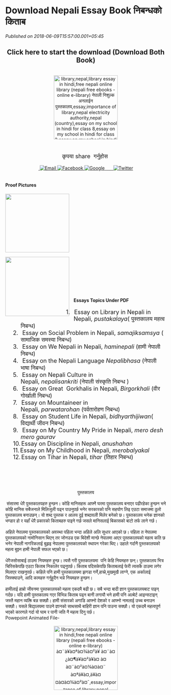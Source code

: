 # Download Nepali Essay Book निबन्धको किताब

*Published on 2018-06-09T15:57:00.001+05:45*

<div dir="ltr" style="text-align: left;" trbidi="on">
<h2 style="clear: both; text-align: center;">
<span style="font-family: "georgia" , "times new roman" , serif;">Click here to start the download (Download Both Book)</span></h2>
<div align="right" class="MsoNormal" style="text-align: right;">
<br /></div>
<div align="center" class="MsoNormal" style="text-align: center;">
<div class="separator" style="clear: both; text-align: center;">
<a href="https://drive.google.com/open?id=1cwj92pRtV506GCI6PXB9Y1ZLLIQZ25uC" target="_blank"><img alt=" library,nepal,library essay in hindi,free nepali online library (nepali free ebooks -online e-library) नेपाली निशुल्क अनलाईन पुस्तकालय,essay,importance of library,nepal electricity authority,nepal (country),essay on my school in hindi for class 8,essay on my school in hindi for class 2,essay on my school in hindi for class 5" border="0" data-original-height="256" data-original-width="256" height="200" src="https://blogger.googleusercontent.com/img/b/R29vZ2xl/AVvXsEhZ6eTd81v-3kiHjC4H2Q471tXI0fIHdCSD29TvWPGjEr3dD0e5EXhtdMKnMZ9n4ujZYejEAAEtNzvPQ-3PZevtc-qd3A-QkYjfhe3Art1g421W1CBesjGt98uZiK6RKwVkU7FY-OIvOT0/s200/Blue+Download+Folder.ico" width="200" /></a></div>
</div>
<div class="MsoNormal" style="text-align: center;">
<span style="font-size: large;"><br /></span>
<span style="font-size: large;"><br /></span>
<span style="font-size: large;">कृपया share  गर्नुहोस </span><br />
<br />
<span lang="NE" style="font-family: "mangal" , serif; font-size: 16.0pt; line-height: 107%;"><a href="http://www.digg.com/submit?url=https://simplesharebuttons.com" style="font-family: "Times New Roman"; font-size: medium; text-align: left;" target="_blank"> </a><a href="mailto:?Subject=Simple%20Share%20Buttons&Body=I%20saw%20this%20and%20thought%20of%20you!%20%20https://simplesharebuttons.com" style="font-family: "Times New Roman"; font-size: medium; text-align: left;"><img alt="Email" src="https://simplesharebuttons.com/images/somacro/email.png" /> </a><span style="font-family: "times new roman"; font-size: small; text-align: left;"></span><a href="http://www.facebook.com/sharer.php?u=https://simplesharebuttons.com" style="font-family: "Times New Roman"; font-size: medium; text-align: left;" target="_blank"><img alt="Facebook" src="https://simplesharebuttons.com/images/somacro/facebook.png" /> </a><span style="font-family: "times new roman"; font-size: small; text-align: left;"></span><a href="https://plus.google.com/share?url=https://simplesharebuttons.com" style="font-family: "Times New Roman"; font-size: medium; text-align: left;" target="_blank"><img alt="Google" src="https://simplesharebuttons.com/images/somacro/google.png" /> </a><a href="http://www.linkedin.com/shareArticle?mini=true&url=https://simplesharebuttons.com" style="font-family: "Times New Roman"; font-size: medium; text-align: left;" target="_blank"> </a><a href="javascript:void((function()%7Bvar%20e=document.createElement('script');e.setAttribute('type','text/javascript');e.setAttribute('charset','UTF-8');e.setAttribute('src','http://assets.pinterest.com/js/pinmarklet.js?r='+Math.random()*99999999);document.body.appendChild(e)%7D)());" style="font-family: "Times New Roman"; font-size: medium; text-align: left;"> </a><a href="javascript:;" onclick="window.print()" style="font-family: "Times New Roman"; font-size: medium; text-align: left;"> </a><a href="http://reddit.com/submit?url=https://simplesharebuttons.com&title=Simple%20Share%20Buttons" style="font-family: "Times New Roman"; font-size: medium; text-align: left;" target="_blank"> </a><a href="http://www.stumbleupon.com/submit?url=https://simplesharebuttons.com&title=Simple%20Share%20Buttons" style="font-family: "Times New Roman"; font-size: medium; text-align: left;" target="_blank"> </a><a href="http://www.tumblr.com/share/link?url=https://simplesharebuttons.com&title=Simple%20Share%20Buttons" style="font-family: "Times New Roman"; font-size: medium; text-align: left;" target="_blank"> </a><a href="https://twitter.com/share?url=https://simplesharebuttons.com&text=Simple%20Share%20Buttons&hashtags=simplesharebuttons" style="font-family: "Times New Roman"; font-size: medium; text-align: left;" target="_blank"><img alt="Twitter" src="https://simplesharebuttons.com/images/somacro/twitter.png" /></a></span><br />
<br />
<h4 style="text-align: left;">
Proof Pictures</h4>
<div class="separator" style="clear: both; text-align: center;">
<a href="https://blogger.googleusercontent.com/img/b/R29vZ2xl/AVvXsEgNNcaTvxLSkcv_8W4BtiDAtrErinrLbticAx0-HNXa7gw_ur75SlvShAZJgsPW3GJYkpmNeWlHOoFhIkgopVYj79ZVK0KUSbaa4_y_2wkzKGMJY24q1E9lo1DTiaWQkAmWuaNFIuvz7uY/s1600/examples.PNG" imageanchor="1" style="clear: left; float: left; margin-bottom: 1em; margin-right: 1em;"><img border="0" data-original-height="616" data-original-width="668" height="183" src="https://blogger.googleusercontent.com/img/b/R29vZ2xl/AVvXsEgNNcaTvxLSkcv_8W4BtiDAtrErinrLbticAx0-HNXa7gw_ur75SlvShAZJgsPW3GJYkpmNeWlHOoFhIkgopVYj79ZVK0KUSbaa4_y_2wkzKGMJY24q1E9lo1DTiaWQkAmWuaNFIuvz7uY/s200/examples.PNG" width="200" /></a></div>
<div>
<br /></div>
<div class="separator" style="clear: both; text-align: center;">
<a href="https://blogger.googleusercontent.com/img/b/R29vZ2xl/AVvXsEhHRqTm6EI8_XD9-mBr7oW4iPlm-02pxCCr050Bra4-FNZvyxbqxTvtrmTCqX_7SmP9-7XccD-02iFPm_zboslkkWK2uYa3A9cUIlItFPY_JD0a81meepv0tlN2zDIy5RsmZR14XqP6nNM/s1600/jdf.PNG" imageanchor="1" style="clear: left; float: left; margin-bottom: 1em; margin-right: 1em;"><img border="0" data-original-height="620" data-original-width="666" height="185" src="https://blogger.googleusercontent.com/img/b/R29vZ2xl/AVvXsEhHRqTm6EI8_XD9-mBr7oW4iPlm-02pxCCr050Bra4-FNZvyxbqxTvtrmTCqX_7SmP9-7XccD-02iFPm_zboslkkWK2uYa3A9cUIlItFPY_JD0a81meepv0tlN2zDIy5RsmZR14XqP6nNM/s200/jdf.PNG" width="200" /></a></div>
<div>
<br /></div>
<br />
<h4 style="text-align: left;">
<b><br /></b></h4>
<h4 style="text-align: left;">
<b><br /></b></h4>
<h4 style="text-align: left;">
</h4>
<h4 style="text-align: left;">
<b>Essays Topics Under PDF</b></h4>
<div class="MsoNormal" style="line-height: normal; margin-left: 0.5in; text-align: left; text-indent: -0.25in;">
<!--[if !supportLists]--><span style="font-family: "georgia" , "times new roman" , serif;"><span style="font-size: 13.5pt;">1.<span style="font-size: 7pt; font-stretch: normal; font-variant-east-asian: normal; font-variant-numeric: normal; line-height: normal;">    
</span></span><!--[endif]--><span style="font-size: 13.5pt;">Essay on Library in
Nepali in Nepali, <i>pustakalaya</i>( </span><span lang="NE" style="font-size: 13.5pt;">पुस्तकालय महत्व निबन्ध)</span><span style="font-size: 13.5pt;"><o:p></o:p></span></span></div>
<div class="MsoNormal" style="line-height: normal; margin-left: 0.5in; text-align: left; text-indent: -0.25in;">
<!--[if !supportLists]--><span style="font-family: "georgia" , "times new roman" , serif;"><span style="font-size: 13.5pt;">2.<span style="font-size: 7pt; font-stretch: normal; font-variant-east-asian: normal; font-variant-numeric: normal; line-height: normal;">    
</span></span><!--[endif]--><span style="font-size: 13.5pt;">Essay on Social Problem
in Nepali, <i>samajiksamsya</i> ( </span><span lang="NE" style="font-size: 13.5pt;">सामाजिक समस्या निबन्ध)</span><span style="font-size: 13.5pt;"><o:p></o:p></span></span></div>
<div class="MsoNormal" style="line-height: normal; margin-left: 0.5in; text-align: left; text-indent: -0.25in;">
<!--[if !supportLists]--><span style="font-family: "georgia" , "times new roman" , serif;"><span style="font-size: 13.5pt;">3.<span style="font-size: 7pt; font-stretch: normal; font-variant-east-asian: normal; font-variant-numeric: normal; line-height: normal;">    
</span></span><!--[endif]--><span style="font-size: 13.5pt;">Essay on We Nepali in
Nepali, <i>haminepali </i>(हामी नेपाली निबन्ध)<o:p></o:p></span></span></div>
<div class="MsoNormal" style="line-height: normal; margin-left: 0.5in; text-align: left; text-indent: -0.25in;">
<!--[if !supportLists]--><span style="font-family: "georgia" , "times new roman" , serif;"><span style="font-size: 13.5pt;">4.<span style="font-size: 7pt; font-stretch: normal; font-variant-east-asian: normal; font-variant-numeric: normal; line-height: normal;">    
</span></span><!--[endif]--><span style="font-size: 13.5pt;">Essay on the Nepali
Language <i>Nepalibhasa </i>(नेपाली भाषा निबन्ध)<o:p></o:p></span></span></div>
<div class="MsoNormal" style="line-height: normal; margin-left: 0.5in; text-align: left; text-indent: -0.25in;">
<!--[if !supportLists]--><span style="font-family: "georgia" , "times new roman" , serif;"><span style="font-size: 13.5pt;">5.<span style="font-size: 7pt; font-stretch: normal; font-variant-east-asian: normal; font-variant-numeric: normal; line-height: normal;">    
</span></span><!--[endif]--><span style="font-size: 13.5pt;">Essay on Nepali Culture
in Nepali, <i>nepalisankriti</i> (नेपाली संस्कृति निबन्ध )<o:p></o:p></span></span></div>
<div class="MsoNormal" style="line-height: normal; margin-left: 0.5in; text-align: left; text-indent: -0.25in;">
<!--[if !supportLists]--><span style="font-family: "georgia" , "times new roman" , serif;"><span style="font-size: 13.5pt;">6.<span style="font-size: 7pt; font-stretch: normal; font-variant-east-asian: normal; font-variant-numeric: normal; line-height: normal;">    
</span></span><!--[endif]--><span style="font-size: 13.5pt;">Essay on Great 
Gorkhalis in Nepali, <i>Birgorkhali</i> (वीर गोर्खाली निबन्ध)<o:p></o:p></span></span></div>
<div class="MsoNormal" style="line-height: normal; margin-left: 0.5in; text-align: left; text-indent: -0.25in;">
<!--[if !supportLists]--><span style="font-family: "georgia" , "times new roman" , serif;"><span style="font-size: 13.5pt;">7.<span style="font-size: 7pt; font-stretch: normal; font-variant-east-asian: normal; font-variant-numeric: normal; line-height: normal;">    
</span></span><!--[endif]--><span style="font-size: 13.5pt;">Essay on Mountaineer in
Nepali, <i>parwatarohan</i> (पर्वतारोहण निबन्ध)<o:p></o:p></span></span></div>
<div class="MsoNormal" style="line-height: normal; margin-left: 0.5in; text-align: left; text-indent: -0.25in;">
<!--[if !supportLists]--><span style="font-family: "georgia" , "times new roman" , serif;"><span style="font-size: 13.5pt;">8.<span style="font-size: 7pt; font-stretch: normal; font-variant-east-asian: normal; font-variant-numeric: normal; line-height: normal;">    
</span></span><!--[endif]--><span style="font-size: 13.5pt;">Essay on Student Life in
Nepali, <i>bidhyarthijiwan</i>( विद्यार्थी जीवन निबन्ध)<o:p></o:p></span></span></div>
<div class="MsoNormal" style="line-height: normal; margin-left: 0.5in; text-align: left; text-indent: -0.25in;">
<!--[if !supportLists]--><span style="font-family: "georgia" , "times new roman" , serif;"><span style="font-size: 13.5pt;">9.<span style="font-size: 7pt; font-stretch: normal; font-variant-east-asian: normal; font-variant-numeric: normal; line-height: normal;">    
</span></span><!--[endif]--><span style="font-size: 13.5pt;">Essay on My Country My
Pride in Nepali, <i>mero desh mero gaurav</i><o:p></o:p></span></span></div>
<div class="MsoNormal" style="line-height: normal; margin-left: 0.5in; text-align: left; text-indent: -0.25in;">
<!--[if !supportLists]--><span style="font-family: "georgia" , "times new roman" , serif;"><span style="font-size: 13.5pt;">10.<span style="font-size: 7pt; font-stretch: normal; font-variant-east-asian: normal; font-variant-numeric: normal; line-height: normal;">
</span></span><!--[endif]--><span style="font-size: 13.5pt;">Essay on Discipline in
Nepali, <i>anushahan </i><o:p></o:p></span></span></div>
<div class="MsoNormal" style="line-height: normal; margin-left: 0.5in; text-align: left; text-indent: -0.25in;">
<!--[if !supportLists]--><span style="font-family: "georgia" , "times new roman" , serif;"><span style="font-size: 13.5pt;">11.<span style="font-size: 7pt; font-stretch: normal; font-variant-east-asian: normal; font-variant-numeric: normal; line-height: normal;">
</span></span><!--[endif]--><span style="font-size: 13.5pt;">Essay on My Childhood in
Nepali, <i>merobalyakal</i><o:p></o:p></span></span></div>
<div class="MsoNormal" style="line-height: normal; margin-left: 0.5in; text-align: left; text-indent: -0.25in;">
<!--[if !supportLists]--><span style="font-family: "georgia" , "times new roman" , serif;"><span style="font-size: 13.5pt;">12.<span style="font-size: 7pt; font-stretch: normal; font-variant-east-asian: normal; font-variant-numeric: normal; line-height: normal;">
</span></span><!--[endif]--><span style="font-size: 13.5pt;">Essay on Tihar in
Nepali, <i>tihar </i>(तिहार निबन्ध)<o:p></o:p></span></span></div>
<h4 style="text-align: left;">
<span style="text-align: center;"> </span> </h4>
<div style="text-align: left;">
<br /></div>
<br />
<span lang="NE" style="font-family: "mangal" , serif; font-size: 16.0pt; line-height: 107%;">पुस्तकालय</span></div>
<div align="center" class="MsoNormal" style="text-align: center;">
<br /></div>
<div class="MsoNormal">
<span lang="NE" style="font-family: "mangal" , serif; mso-ascii-font-family: Calibri; mso-ascii-theme-font: minor-latin; mso-bidi-language: NE; mso-hansi-font-family: Calibri; mso-hansi-theme-font: minor-latin;"> संसारमा धेरै पुस्तकालयहरु हुन्छन। कोहि मानिसहरू आफ्नै घरमा पुस्तकालय बनाएर पढीरहेका हुन्छन भने कोहि मानिस सबैजनाले मिलिजुली पढ्न पाउनुपर्छ भनेर सरकारको पनि</span><span lang="NE" style="font-family: "shruti" , serif; mso-ascii-font-family: Calibri; mso-ascii-theme-font: minor-latin; mso-bidi-language: NE; mso-hansi-font-family: Calibri; mso-hansi-theme-font: minor-latin;"> </span><span lang="NE" style="font-family: "mangal" , serif; mso-ascii-font-family: Calibri; mso-ascii-theme-font: minor-latin; mso-bidi-language: NE; mso-hansi-font-family: Calibri; mso-hansi-theme-font: minor-latin;">सहयोग लिइ एउटा समाजमा ठुलो पुस्तकालय बनाउछन्</span><span lang="NE" style="font-family: "shruti" , serif; mso-ascii-font-family: Calibri; mso-ascii-theme-font: minor-latin; mso-bidi-language: NE; mso-hansi-font-family: Calibri; mso-hansi-theme-font: minor-latin;">। </span><span lang="NE" style="font-family: "mangal" , serif; mso-ascii-font-family: Calibri; mso-ascii-theme-font: minor-latin; mso-bidi-language: NE; mso-hansi-font-family: Calibri; mso-hansi-theme-font: minor-latin;">यो</span><span lang="NE" style="font-family: "shruti" , serif; mso-ascii-font-family: Calibri; mso-ascii-theme-font: minor-latin; mso-bidi-language: NE; mso-hansi-font-family: Calibri; mso-hansi-theme-font: minor-latin;"> </span><span lang="NE" style="font-family: "mangal" , serif; mso-ascii-font-family: Calibri; mso-ascii-theme-font: minor-latin; mso-bidi-language: NE; mso-hansi-font-family: Calibri; mso-hansi-theme-font: minor-latin;">शब्द पुस्तक र आलय दुई शब्दावली मिलेर बनेको छ</span><span lang="NE" style="font-family: "shruti" , serif; mso-ascii-font-family: Calibri; mso-ascii-theme-font: minor-latin; mso-bidi-language: NE; mso-hansi-font-family: Calibri; mso-hansi-theme-font: minor-latin;">।</span><span lang="NE" style="font-family: "mangal" , serif; mso-ascii-font-family: Calibri; mso-ascii-theme-font: minor-latin; mso-bidi-language: NE; mso-hansi-font-family: Calibri; mso-hansi-theme-font: minor-latin;"> पुस्तकालय भनेक ज्ञानको भण्डार हो र यहाँ धेरै प्रकारको किताबहरु पाइने गर्छ जसले मानिसलाई बिकासको बाटो तर्फ लाने गर्छ</span><span lang="NE" style="font-family: "shruti" , serif; mso-ascii-font-family: Calibri; mso-ascii-theme-font: minor-latin; mso-bidi-language: NE; mso-hansi-font-family: Calibri; mso-hansi-theme-font: minor-latin;">।</span><o:p></o:p></div>
<div class="MsoNormal">
<br /></div>
<div class="MsoNormal">
<span lang="NE" style="font-family: "mangal" , serif; mso-ascii-font-family: Calibri; mso-ascii-theme-font: minor-latin; mso-bidi-language: NE; mso-hansi-font-family: Calibri; mso-hansi-theme-font: minor-latin;">अहिले नेपालमा पुस्तकालयको अवस्था पहिला भन्दा अहिले अलि सुधार आएको छ</span><span lang="NE" style="font-family: "shruti" , serif; mso-ascii-font-family: Calibri; mso-ascii-theme-font: minor-latin; mso-bidi-language: NE; mso-hansi-font-family: Calibri; mso-hansi-theme-font: minor-latin;">। </span><span lang="NE" style="font-family: "mangal" , serif; mso-ascii-font-family: Calibri; mso-ascii-theme-font: minor-latin; mso-bidi-language: NE; mso-hansi-font-family: Calibri; mso-hansi-theme-font: minor-latin;">पहिला त नेपालमा पुस्तकालयको नामोनिसान थिएन् तर जोनउड एक बिदेशी मान्छे नेपालमा आएर पुस्तकालयको महत्व कति छ भनेर नेपाली नागरिकलाई बुझइ नेपालमा पुस्तकालयको स्थापन गरेका थिए</span><span lang="NE" style="font-family: "shruti" , serif; mso-ascii-font-family: Calibri; mso-ascii-theme-font: minor-latin; mso-bidi-language: NE; mso-hansi-font-family: Calibri; mso-hansi-theme-font: minor-latin;">। </span><span lang="NE" style="font-family: "mangal" , serif; mso-ascii-font-family: Calibri; mso-ascii-theme-font: minor-latin; mso-bidi-language: NE; mso-hansi-font-family: Calibri; mso-hansi-theme-font: minor-latin;">उहाले गर्दानै पुस्तकालयको महत्व बुझ्न हामी नेपाली सफल भएको छ।</span><o:p></o:p></div>
<div class="MsoNormal">
<br /></div>
<div class="MsoNormal">
<span lang="NE" style="font-family: "mangal" , serif; mso-ascii-font-family: Calibri; mso-ascii-theme-font: minor-latin; mso-bidi-language: NE; mso-hansi-font-family: Calibri; mso-hansi-theme-font: minor-latin;">धेरैजसोसाबाई ठाउमा नियमहरु हुन्छ। त्यसै गरी पुस्तकालयमा  पनि केहि नियमहरु छन्। पुस्तकालय भित्र चिरिसकेपछि एउटा किताब निकालेर पढ्नुपर्छ। किताब पदिसकेपछि किताबलाई फेरी त्यसकै ठाउमा लगेर मिलाएर राखनुपर्छ</span><span lang="NE" style="font-family: "shruti" , serif; mso-ascii-font-family: Calibri; mso-ascii-theme-font: minor-latin; mso-bidi-language: NE; mso-hansi-font-family: Calibri; mso-hansi-theme-font: minor-latin;">।</span><span lang="NE" style="font-family: "mangal" , serif; mso-ascii-font-family: Calibri; mso-ascii-theme-font: minor-latin; mso-bidi-language: NE; mso-hansi-font-family: Calibri; mso-hansi-theme-font: minor-latin;"> कहिले पनि हामी पुस्तकालयमा झगडा गर्ने</span><span lang="NE" style="font-family: "shruti" , serif; mso-ascii-font-family: Calibri; mso-ascii-theme-font: minor-latin; mso-bidi-language: NE; mso-hansi-font-family: Calibri; mso-hansi-theme-font: minor-latin;">,</span><span lang="NE" style="font-family: "mangal" , serif; mso-ascii-font-family: Calibri; mso-ascii-theme-font: minor-latin; mso-bidi-language: NE; mso-hansi-font-family: Calibri; mso-hansi-theme-font: minor-latin;">हास्ने</span><span lang="NE" style="font-family: "shruti" , serif; mso-ascii-font-family: Calibri; mso-ascii-theme-font: minor-latin; mso-bidi-language: NE; mso-hansi-font-family: Calibri; mso-hansi-theme-font: minor-latin;">,</span><span lang="NE" style="font-family: "mangal" , serif; mso-ascii-font-family: Calibri; mso-ascii-theme-font: minor-latin; mso-bidi-language: NE; mso-hansi-font-family: Calibri; mso-hansi-theme-font: minor-latin;">मुखमुखै लाग्ने</span><span lang="NE" style="font-family: "shruti" , serif; mso-ascii-font-family: Calibri; mso-ascii-theme-font: minor-latin; mso-bidi-language: NE; mso-hansi-font-family: Calibri; mso-hansi-theme-font: minor-latin;">,</span><span lang="NE" style="font-family: "mangal" , serif; mso-ascii-font-family: Calibri; mso-ascii-theme-font: minor-latin; mso-bidi-language: NE; mso-hansi-font-family: Calibri; mso-hansi-theme-font: minor-latin;"> एक अर्कालाई जिस्क्याउने</span><span lang="NE" style="font-family: "shruti" , serif; mso-ascii-font-family: Calibri; mso-ascii-theme-font: minor-latin; mso-bidi-language: NE; mso-hansi-font-family: Calibri; mso-hansi-theme-font: minor-latin;">,</span><span lang="NE" style="font-family: "mangal" , serif; mso-ascii-font-family: Calibri; mso-ascii-theme-font: minor-latin; mso-bidi-language: NE; mso-hansi-font-family: Calibri; mso-hansi-theme-font: minor-latin;"> आदि कामहरु गर्नुहुदैन भन्ने नियमहरु हुन्छन।</span><o:p></o:p></div>
<div class="MsoNormal">
<br /></div>
<div class="MsoNormal">
<span lang="NE" style="font-family: "mangal" , serif; mso-ascii-font-family: Calibri; mso-ascii-theme-font: minor-latin; mso-bidi-language: NE; mso-hansi-font-family: Calibri; mso-hansi-theme-font: minor-latin;">हामीलाई हाम्रो जीवनमा पुस्तकालयको महत्व एकदमै</span><span lang="NE" style="font-family: "shruti" , serif; mso-ascii-font-family: Calibri; mso-ascii-theme-font: minor-latin; mso-bidi-language: NE; mso-hansi-font-family: Calibri; mso-hansi-theme-font: minor-latin;"> </span><span lang="NE" style="font-family: "mangal" , serif; mso-ascii-font-family: Calibri; mso-ascii-theme-font: minor-latin; mso-bidi-language: NE; mso-hansi-font-family: Calibri; mso-hansi-theme-font: minor-latin;">बढी छ। सबै भन्दा बादी ज्ञान पुस्तकालयबाट पाइन् गर्दछ। यदि हामी पुस्तकालय गएर विभिन्न किताब पढ्न बानी लगायौ भने हामी पनि अल्बेर्ट आइन्सटाइन् जस्तै महान व्यक्ति बन्न सक्छौ। हामी संसारको अगाडि आफ्नो देशको र आफ्नो नामलाई उच्च बनाउन सक्छौ। यसले बिद्यालयमा पाउने ज्ञानको साथसाथै बाहिरी ज्ञान पनि पाउना सक्छौ। यो एकदमै महत्वपुर्ण भएको कारणले गर्दा यो घाम र पानी जति नै महत्व दिनु पर्छ। </span><span lang="NE" style="font-family: "shruti" , serif; mso-ascii-font-family: Calibri; mso-ascii-theme-font: minor-latin; mso-bidi-language: NE; mso-hansi-font-family: Calibri; mso-hansi-theme-font: minor-latin;">  </span><o:p></o:p><br />
<span lang="NE" style="font-family: "shruti" , serif; mso-ascii-font-family: Calibri; mso-ascii-theme-font: minor-latin; mso-bidi-language: NE; mso-hansi-font-family: Calibri; mso-hansi-theme-font: minor-latin;">Powepoint Animated File-</span><br />
<span lang="NE" style="font-family: "shruti" , serif; mso-ascii-font-family: Calibri; mso-ascii-theme-font: minor-latin; mso-bidi-language: NE; mso-hansi-font-family: Calibri; mso-hansi-theme-font: minor-latin;"><br /></span></div>
<div class="separator" style="clear: both;">
</div>
<div class="MsoNormal">
<div class="separator" style="clear: both; text-align: center;">
<a href="https://drive.google.com/open?id=1gzDxAbxznSWjvMRwdG0Vs5alGJDcp3N2" style="margin-left: 1em; margin-right: 1em;"><img alt=" library,nepal,library essay in hindi,free nepali online library (nepali free ebooks -online e-library) à¤¨à¥à¤ªà¤¾à¤²à¥ à¤¨à¤¿à¤¶à¥à¤²à¥à¤ à¤à¤¨à¤²à¤¾à¤à¤¨ à¤ªà¥à¤¸à¥à¤¤à¤à¤¾à¤²à¤¯,essay,importance of library,nepal electricity authority,nepal (country),essay on my school in hindi for class 8,essay on my school in hindi for class 2,essay on my school in hindi for class 5" height="200" src="https://blogger.googleusercontent.com/img/b/R29vZ2xl/AVvXsEhZ6eTd81v-3kiHjC4H2Q471tXI0fIHdCSD29TvWPGjEr3dD0e5EXhtdMKnMZ9n4ujZYejEAAEtNzvPQ-3PZevtc-qd3A-QkYjfhe3Art1g421W1CBesjGt98uZiK6RKwVkU7FY-OIvOT0/s200/Blue+Download+Folder.ico" width="200" /></a></div>
</div>
</div>
